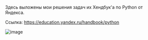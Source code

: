 Здесь выложены мои решения задач их Хендбук'а по Python от Яндекса.

Ссылка: https://education.yandex.ru/handbook/python

![image](https://github.com/senichka123/Yandex-Handbook/assets/73533496/9b06724e-7de2-48ff-a250-04c6872d2794)

